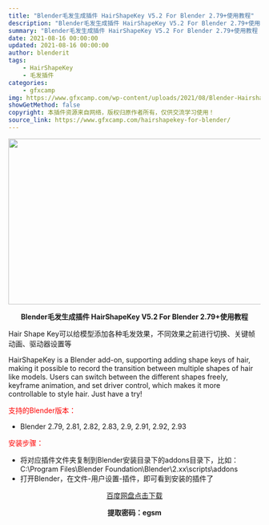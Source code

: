 ```yaml
---
title: "Blender毛发生成插件 HairShapeKey V5.2 For Blender 2.79+使用教程"
description: "Blender毛发生成插件 HairShapeKey V5.2 For Blender 2.79+使用教程 Hair Shape Key可以给模型添加各种毛发效果，不同效果之前进行切换、关键帧动画、驱..."
summary: "Blender毛发生成插件 HairShapeKey V5.2 For Blender 2.79+使用教程 Hair Shape Key可以给模型添加各种毛发效果，不同效果之前进行切换、关键帧动画、驱..."
date: 2021-08-16 00:00:00
updated: 2021-08-16 00:00:00
author: blenderit
tags: 
    - HairShapeKey
    - 毛发插件
categories:
    - gfxcamp
img: https://www.gfxcamp.com/wp-content/uploads/2021/08/Blender-Hairshapekey.jpg
showGetMethod: false
copyright: 本插件资源来自网络，版权归原作者所有，仅供交流学习使用！
source_link: https://www.gfxcamp.com/hairshapekey-for-blender/
---
```

<div><p><img decoding="async" class="aligncenter size-full wp-image-97266" src="https://www.gfxcamp.com/wp-content/uploads/2021/08/Blender-Hairshapekey.jpg" data-src="https://www.gfxcamp.com/wp-content/uploads/2021/08/Blender-Hairshapekey.jpg" alt="" width="590" height="331" data-srcset="https://www.gfxcamp.com/wp-content/uploads/2021/08/Blender-Hairshapekey.jpg 590w, https://www.gfxcamp.com/wp-content/uploads/2021/08/Blender-Hairshapekey-150x84.jpg 150w" data-sizes="(max-width: 590px) 100vw, 590px"></p><p style="text-align: center;"><strong>Blender毛发生成插件 HairShapeKey V5.2 For Blender 2.79+使用教程</strong></p><p>Hair Shape Key可以给模型添加各种毛发效果，不同效果之前进行切换、关键帧动画、驱动器设置等</p><p>HairShapeKey is a Blender add-on, supporting adding shape keys of hair, making it possible to record the transition between multiple shapes of hair like models. Users can switch between the different shapes freely, keyframe animation, and set driver control, which makes it more controllable to style hair. Just have a try!</p><p style="text-align: left;"><span style="color: #ff0000;">支持的Blender版本：</span></p><ul>
<li style="text-align: left;">Blender 2.79, 2.81, 2.82, 2.83, 2.9, 2.91, 2.92, 2.93</li>
</ul><p style="text-align: left;"><span style="color: #ff0000;">安装步骤：</span></p><ul>
<li>将对应插件文件夹复制到Blender安装目录下的addons目录下，比如：C:\Program Files\Blender Foundation\Blender\2.xx\scripts\addons</li>
<li>打开Blender，在文件-用户设置-插件，即可看到安装的插件了</li>
</ul><p style="text-align: center;"><a class="maxbutton-3 maxbutton maxbutton-baidu" target="_blank" rel="noopener" href="https://pan.baidu.com/s/1Hygmtg4G3ZR8uopj_yL6ZA"><span class="mb-text">百度网盘点击下载</span></a></p><p style="text-align: center;"><strong>提取密码：egsm</strong></p></div>